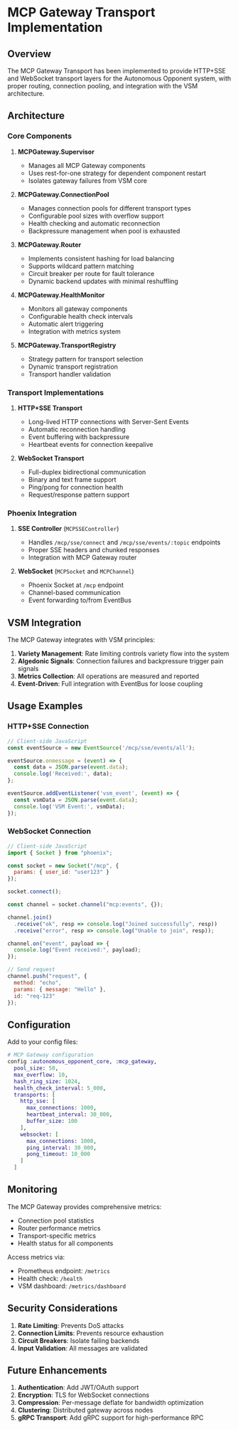 # MCP Gateway Transport Implementation

## Overview

The MCP Gateway Transport has been implemented to provide HTTP+SSE and WebSocket transport layers for the Autonomous Opponent system, with proper routing, connection pooling, and integration with the VSM architecture.

## Architecture

### Core Components

1. **MCPGateway.Supervisor**
   - Manages all MCP Gateway components
   - Uses rest-for-one strategy for dependent component restart
   - Isolates gateway failures from VSM core

2. **MCPGateway.ConnectionPool**
   - Manages connection pools for different transport types
   - Configurable pool sizes with overflow support
   - Health checking and automatic reconnection
   - Backpressure management when pool is exhausted

3. **MCPGateway.Router**
   - Implements consistent hashing for load balancing
   - Supports wildcard pattern matching
   - Circuit breaker per route for fault tolerance
   - Dynamic backend updates with minimal reshuffling

4. **MCPGateway.HealthMonitor**
   - Monitors all gateway components
   - Configurable health check intervals
   - Automatic alert triggering
   - Integration with metrics system

5. **MCPGateway.TransportRegistry**
   - Strategy pattern for transport selection
   - Dynamic transport registration
   - Transport handler validation

### Transport Implementations

1. **HTTP+SSE Transport**
   - Long-lived HTTP connections with Server-Sent Events
   - Automatic reconnection handling
   - Event buffering with backpressure
   - Heartbeat events for connection keepalive

2. **WebSocket Transport**
   - Full-duplex bidirectional communication
   - Binary and text frame support
   - Ping/pong for connection health
   - Request/response pattern support

### Phoenix Integration

1. **SSE Controller** (`MCPSSEController`)
   - Handles `/mcp/sse/connect` and `/mcp/sse/events/:topic` endpoints
   - Proper SSE headers and chunked responses
   - Integration with MCP Gateway router

2. **WebSocket** (`MCPSocket` and `MCPChannel`)
   - Phoenix Socket at `/mcp` endpoint
   - Channel-based communication
   - Event forwarding to/from EventBus

## VSM Integration

The MCP Gateway integrates with VSM principles:

1. **Variety Management**: Rate limiting controls variety flow into the system
2. **Algedonic Signals**: Connection failures and backpressure trigger pain signals
3. **Metrics Collection**: All operations are measured and reported
4. **Event-Driven**: Full integration with EventBus for loose coupling

## Usage Examples

### HTTP+SSE Connection

```javascript
// Client-side JavaScript
const eventSource = new EventSource('/mcp/sse/events/all');

eventSource.onmessage = (event) => {
  const data = JSON.parse(event.data);
  console.log('Received:', data);
};

eventSource.addEventListener('vsm_event', (event) => {
  const vsmData = JSON.parse(event.data);
  console.log('VSM Event:', vsmData);
});
```

### WebSocket Connection

```javascript
// Client-side JavaScript
import { Socket } from "phoenix";

const socket = new Socket("/mcp", {
  params: { user_id: "user123" }
});

socket.connect();

const channel = socket.channel("mcp:events", {});

channel.join()
  .receive("ok", resp => console.log("Joined successfully", resp))
  .receive("error", resp => console.log("Unable to join", resp));

channel.on("event", payload => {
  console.log("Event received:", payload);
});

// Send request
channel.push("request", {
  method: "echo",
  params: { message: "Hello" },
  id: "req-123"
});
```

## Configuration

Add to your config files:

```elixir
# MCP Gateway configuration
config :autonomous_opponent_core, :mcp_gateway,
  pool_size: 50,
  max_overflow: 10,
  hash_ring_size: 1024,
  health_check_interval: 5_000,
  transports: [
    http_sse: [
      max_connections: 1000,
      heartbeat_interval: 30_000,
      buffer_size: 100
    ],
    websocket: [
      max_connections: 1000,
      ping_interval: 30_000,
      pong_timeout: 10_000
    ]
  ]
```

## Monitoring

The MCP Gateway provides comprehensive metrics:

- Connection pool statistics
- Router performance metrics
- Transport-specific metrics
- Health status for all components

Access metrics via:
- Prometheus endpoint: `/metrics`
- Health check: `/health`
- VSM dashboard: `/metrics/dashboard`

## Security Considerations

1. **Rate Limiting**: Prevents DoS attacks
2. **Connection Limits**: Prevents resource exhaustion
3. **Circuit Breakers**: Isolate failing backends
4. **Input Validation**: All messages are validated

## Future Enhancements

1. **Authentication**: Add JWT/OAuth support
2. **Encryption**: TLS for WebSocket connections
3. **Compression**: Per-message deflate for bandwidth optimization
4. **Clustering**: Distributed gateway across nodes
5. **gRPC Transport**: Add gRPC support for high-performance RPC